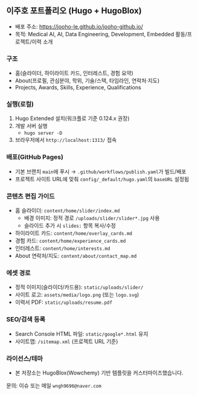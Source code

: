 ## 이주호 포트폴리오 (Hugo + HugoBlox)

- 배포 주소: https://jooho-le.github.io/jooho-github.io/
- 목적: Medical AI, AI, Data Engineering, Development, Embedded 활동/프로젝트/이력 소개

### 구조
- 홈(슬라이더, 하이라이트 카드, 인터레스트, 경험 요약)
- About(프로필, 관심분야, 학위, 기술/스택, 타임라인, 연락처·지도)
- Projects, Awards, Skills, Experience, Qualifications

### 실행(로컬)
1) Hugo Extended 설치(워크플로 기준 0.124.x 권장)
2) 개발 서버 실행
   - `hugo server -D`
3) 브라우저에서 `http://localhost:1313/` 접속

### 배포(GitHub Pages)
- 기본 브랜치 `main`에 푸시 → `.github/workflows/publish.yaml`가 빌드/배포
- 프로젝트 사이트 URL에 맞춰 `config/_default/hugo.yaml`의 `baseURL` 설정됨

### 콘텐츠 편집 가이드
- 홈 슬라이더: `content/home/slider/index.md`
  - 배경 이미지: 정적 경로 `/uploads/slider/slider*.jpg` 사용
  - 슬라이드 추가 시 `slides:` 항목 복사/수정
- 하이라이트 카드: `content/home/overlay_cards.md`
- 경험 카드: `content/home/experience_cards.md`
- 인터레스트: `content/home/interests.md`
- About 연락처/지도: `content/about/contact_map.md`

### 에셋 경로
- 정적 이미지(슬라이더/카드용): `static/uploads/slider/`
- 사이트 로고: `assets/media/logo.png` (또는 `logo.svg`)
- 이력서 PDF: `static/uploads/resume.pdf`

### SEO/검색 등록
- Search Console HTML 파일: `static/google*.html` 유지
- 사이트맵: `/sitemap.xml` (프로젝트 URL 기준)

### 라이선스/테마
- 본 저장소는 HugoBlox(Wowchemy) 기반 템플릿을 커스터마이즈했습니다.

문의: 이슈 또는 메일 `wngh9696@naver.com`
